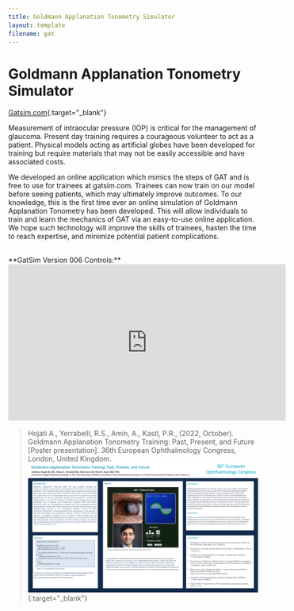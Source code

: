 ```yaml
---
title: Goldmann Applanation Tonometry Simulator
layout: template
filename: gat
---
```


# Goldmann Applanation Tonometry Simulator

[Gatsim.com](https://ryerrabelli.github.io/TonometrySimulation/src/v004/){:target="_blank"}

Measurement of intraocular pressure (IOP) is critical for the management of glaucoma. Present day training requires a courageous volunteer to act as a patient. 
Physical models acting as artificial globes have been developed for training but require materials that may not be easily accessible and have associated costs.


We developed an online application which mimics the steps of GAT and is free to use for trainees
at gatsim.com. Trainees can now train on our model before seeing patients, which may ultimately improve
outcomes. To our knowledge, this is the first time ever an online simulation of Goldmann Applanation
Tonometry has been developed. This will allow individuals to train and learn the mechanics of GAT via an
easy-to-use online application. We hope such technology will improve the skills of trainees, hasten the time
to reach expertise, and minimize potential patient complications.

<br>
**GatSim Version 006 Controls:**
<iframe width="560" height="315" src="https://www.youtube.com/embed/eSvznPMBehY" frameborder="0" allow="autoplay; encrypted-media" allowfullscreen></iframe>


<br>

>Hojati A., Yerrabelli, R.S., Amin, A., Kastl, P.R., (2022, October). Goldmann Applanation Tonometry Training: Past, Present, and Future [Poster presentation]. 36th European Ophthalmology Congress, London, United Kingdom.
>[![Goldmann Applanation Tonometry Training: Past, Present, and Future](https://github.com/EyeCanDoIt/EyeCanDoIt.github.io/blob/main/Images/europoster.png)](https://github.com/EyeCanDoIt/EyeCanDoIt.github.io/blob/main/Images/europoster.png){:target="_blank"}

